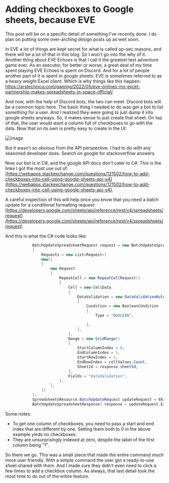 # Adding checkboxes to Google sheets, because EVE

This post will be on a specific detail of something I've recently done. I do plan on putting some over-arching design posts up as well soon.

In EVE a lot of things are kept secret for what is called op-sec reasons, and there will be a lot of that in this blog. So I won't go into the why of it.
Another thing about EVE Echoes is that I call it the greatest text adventure game ever. As an executor, for better or worse, a great deal of my time spent playing EVE Echoes is spent on Discord. And for a lot of people another part of it is spent in google sheets.
EVE is sometimes referred to as a heavy weight Excel client. Which is why things like this happen: https://arstechnica.com/gaming/2022/05/eve-onlines-ms-excel-partnership-makes-spreadsheets-in-space-official/

And now, with the help of Discord bots, the two can meet. Discord bots will be a common topic here.
The basic thing I needed to do was get a bot to list something for a user. And I realized they were going to just dump it into google sheets anyways. So, it makes sense to just create that sheet.
On top of that, the user would want a column full of checkboxes to go with the data. Now that on its own is pretty easy to create in the UI: 

![image](https://user-images.githubusercontent.com/52060413/195969961-9e0e63e7-ff20-4532-998e-b7dec1d69c31.png)

But it wasn't so obvious from the API perspective. I had to do with any seasoned developer does. Search on google for stackoverflow answers.

Now our bot is in C#, and the google API docs don't cater to C#.
This is the linke I got the most use out of: 
[https://webapps.stackexchange.com/questions/121502/how-to-add-checkboxes-into-cell-using-google-sheets-api-v4](https://webapps.stackexchange.com/questions/121502/how-to-add-checkboxes-into-cell-using-google-sheets-api-v4).

A careful inspection of this will help once you know that you need a batch update for a conditional formatting request: 
[https://developers.google.com/sheets/api/reference/rest/v4/spreadsheets/request](https://developers.google.com/sheets/api/reference/rest/v4/spreadsheets/request)

And this is what the C# code looks like: 

```C#
            BatchUpdateSpreadsheetRequest request = new BatchUpdateSpreadsheetRequest
            {
                Requests = new List<Request>(
                new[]
                {
                    new Request
                    {
                        RepeatCell = new RepeatCellRequest()
                        {
                            Cell = new CellData
                            {
                                DataValidation = new DataValidationRule()
                                {
                                    Condition = new BooleanCondition
                                    {
                                        Type = "BOOLEAN",

                                    },
                                },
                            },
                            Range = new GridRange()
                            {
                                StartColumnIndex = 0,
                                EndColumnIndex = 1,
                                StartRowIndex = 1,
                                EndRowIndex = cellValues.Count,
                                SheetId = response.sheetId,
                            },
                            Fields = "dataValidation",
                        },
                    },
                })
            };
            SpreadsheetsResource.BatchUpdateRequest updateRequest = this._sheetsService.Spreadsheets.BatchUpdate(request, response.spreadsheet.SpreadsheetId);
            BatchUpdateSpreadsheetResponse? response = updateRequest.Execute();
```

Some notes: 
* To get one column of checkboxes, you need to pass a start and end index that are different by one. Setting them both to 0 in the above example yieds no checkboxes.
* They are unsurprisingly indexed at zero, despite the label of the first column being "1".

So there we go. This was a small piece that made the entire command much more user friendly. With a simple command the user got a ready-to-use sheet shared with them. 
And I made sure they didn't even need to click a few times to add a checkbox column. As always, that last detail took the most time to do out of the entire feature. 



